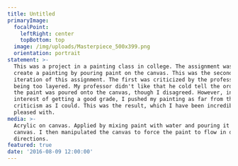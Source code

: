 ```yaml
---
title: Untitled
primaryImage:
  focalPoint:
    leftRight: center
    topBottom: top
  image: /img/uploads/Masterpiece_500x399.png
  orientation: portrait
statement: >-
  This was a project in a painting class in college. The assignment was to
  create a painting by pouring paint on the canvas. This was the second
  iteration of this assignment. The first was criticized by the professor as
  being too layered. My professor didn't like that he cold tell the order that
  the paint was poured onto the canvas, though I disagreed. However, in the
  interest of getting a good grade, I pushed my painting as far from that
  criticism as I could. This was the result, which I have been incredibly
  pleased with.
media: >-
  Acrylic on canvas. Applied by mixing paint with water and pouring it onto the
  canvas. I then manipulated the canvas to force the paint to flow in different
  directions.
featured: true
date: '2016-08-09 12:00:00'
---
```


